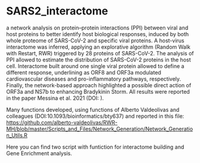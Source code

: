 # SARS2_interactome

a network analysis on protein–protein interactions (PPI) between viral and host proteins to better identify host biological responses, induced by both whole proteome of SARS-CoV-2 and specific viral proteins. A host-virus interactome was inferred, applying an explorative algorithm (Random Walk with Restart, RWR) triggered by 28 proteins of SARS-CoV-2. The analysis of PPI allowed to estimate the distribution of SARS-CoV-2 proteins in the host cell. Interactome built around one single viral protein allowed to define a different response, underlining as ORF8 and ORF3a modulated cardiovascular diseases and pro-inflammatory pathways, respectively. Finally, the network-based approach highlighted a possible direct action of ORF3a and NS7b to enhancing Bradykinin Storm. All results were reported in the paper Messina et al. 2021 (DOI: ).

Many functions developed, using functions of Alberto Valdeolivas and colleagues (DOI:10.1093/bioinformatics/bty637) and reported in this file: https://github.com/alberto-valdeolivas/RWR-MH/blob/master/Scripts_and_Files/Network_Generation/Network_Generation_Utils.R


Here you can find two script with funtiction for interactome building and Gene Enrichment analysis.
